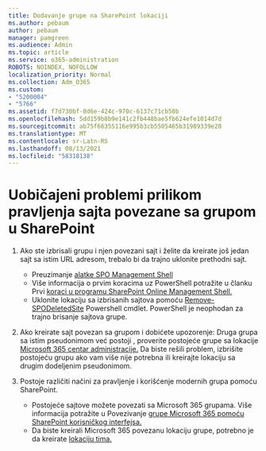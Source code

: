 ```yaml
---
title: Dodavanje grupe na SharePoint lokaciji
ms.author: pebaum
author: pebaum
manager: pamgreen
ms.audience: Admin
ms.topic: article
ms.service: o365-administration
ROBOTS: NOINDEX, NOFOLLOW
localization_priority: Normal
ms.collection: Adm_O365
ms.custom:
- "5200004"
- "5766"
ms.assetid: f7d730bf-0d6e-424c-970c-6137c71cb50b
ms.openlocfilehash: 5dd159b8b9e141c2fb448bae5fb624efe1014d7d
ms.sourcegitcommit: ab75f66355116e995b3cb5505465b31989339e28
ms.translationtype: MT
ms.contentlocale: sr-Latn-RS
ms.lasthandoff: 08/13/2021
ms.locfileid: "58318138"
---
```

# <a name="common-issues-when-creating-a-group-connected-site-in-sharepoint"></a>Uobičajeni problemi prilikom pravljenja sajta povezane sa grupom u SharePoint

1. Ako ste izbrisali grupu i njen povezani sajt i želite da kreirate još jedan sajt sa istim URL adresom, trebalo bi da trajno uklonite prethodni sajt.

   - Preuzimanje [alatke SPO Management Shell](https://support.office.com/article/introduction-to-the-sharepoint-online-management-shell-c16941c3-19b4-4710-8056-34c034493429)
   - Više informacija o prvim koracima uz PowerShell potražite u članku Prvi [koraci u programu SharePoint Online Management Shell.](https://docs.microsoft.com/powershell/module/sharepoint-online/remove-sposite)
   - Uklonite lokaciju sa izbrisanih sajtova pomoću [Remove-SPODeletedSite](https://docs.microsoft.com/powershell/module/sharepoint-online/remove-sposite?view=sharepoint-ps) Powershell cmdlet. PowerShell je neophodan za trajno brisanje sajtova grupe.

1. Ako kreirate sajt povezan sa grupom i dobićete upozorenje: Druga grupa sa istim pseudonimom već postoji , proverite postojeće grupe sa lokacije [Microsoft 365 centar administracije.](https://admin.microsoft.com/AdminPortal/Home#/groups) Da biste rešili problem, izbrišite postojeću grupu ako vam više nije potrebna ili kreirajte lokaciju sa drugim dodeljenim pseudonimom.

1. Postoje različiti načini za pravljenje i korišćenje modernih grupa pomoću SharePoint.

   - Postojeće sajtove možete povezati sa Microsoft 365 grupama. Više informacija potražite u Povezivanje [grupe Microsoft 365 pomoću SharePoint korisničkog interfejsa.](https://docs.microsoft.com/sharepoint/dev/transform/modernize-connect-to-office365-group#connect-an-office-365-group-using-the-sharepoint-user-interface)
   - Da biste kreirali Microsoft 365 povezanu lokaciju grupe, potrebno je da kreirate [lokaciju tima.](https://admin.microsoft.com/sharepoint)
